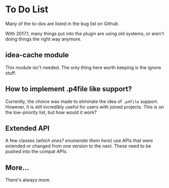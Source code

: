 # To Do List

Many of the to-dos are listed in the bug list on Github.

With 2017.1, many things put into the plugin are using old systems, or aren't doing things the right
way anymore.


## idea-cache module

This module isn't needed.  The only thing here worth keeping is the ignore stuff.


## How to implement .p4file like support?

Currently, the choice was made to eliminate the idea of `.p4file` support.  However, it
is still incredibly useful for users with joined projects.  This is on the low-priority
list, but how would it work?


## Extended API

A few classes (*which ones? enumerate them here*) use APIs that were extended or changed from
one version to the next.  These need to be pushed into the compat APIs.


## More...

There's always more.
